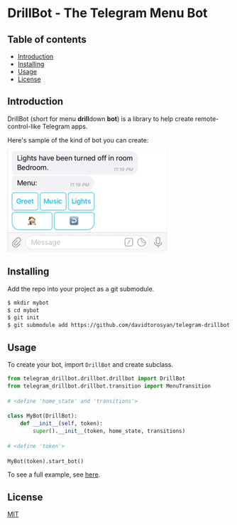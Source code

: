# DrillBot - The Telegram Menu Bot

## Table of contents

- [Introduction](#introduction)
- [Installing](#installing)
- [Usage](#usage)
- [License](#license)

## Introduction

DrillBot (short for menu **drill**down **bot**) is a library to help create remote-control-like Telegram apps.

Here's sample of the kind of bot you can create:

![Demo: UniversalRemoteBot.py](https://github.com/davidtorosyan/telegram-drillbot/raw/master/examples/images/universalremotebot-lights.gif)

## Installing

Add the repo into your project as a git submodule.

```sh
$ mkdir mybot
$ cd mybot
$ git init
$ git submodule add https://github.com/davidtorosyan/telegram-drillbot telegram_drillbot
```

## Usage

To create your bot, import `DrillBot` and create subclass.

```py
from telegram_drillbot.drillbot.drillbot import DrillBot
from telegram_drillbot.drillbot.transition import MenuTransition

# <define 'home_state' and 'transitions'>

class MyBot(DrillBot):
    def __init__(self, token):
        super().__init__(token, home_state, transitions)

# <define 'token'>

MyBot(token).start_bot()
```

To see a full example, see [here](examples/).


## License
[MIT](https://choosealicense.com/licenses/mit/)
